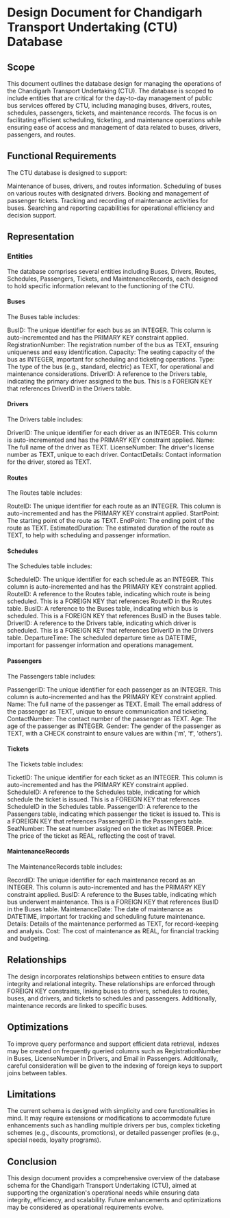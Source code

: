 # Design Document for Chandigarh Transport Undertaking (CTU) Database

## Scope

This document outlines the database design for managing the operations of the Chandigarh Transport Undertaking (CTU). The database is scoped to include entities that are critical for the day-to-day management of public bus services offered by CTU, including managing buses, drivers, routes, schedules, passengers, tickets, and maintenance records. The focus is on facilitating efficient scheduling, ticketing, and maintenance operations while ensuring ease of access and management of data related to buses, drivers, passengers, and routes.

## Functional Requirements
The CTU database is designed to support:

Maintenance of buses, drivers, and routes information.
Scheduling of buses on various routes with designated drivers.
Booking and management of passenger tickets.
Tracking and recording of maintenance activities for buses.
Searching and reporting capabilities for operational efficiency and decision support.


## Representation

### Entities

The database comprises several entities including Buses, Drivers, Routes, Schedules, Passengers, Tickets, and MaintenanceRecords, each designed to hold specific information relevant to the functioning of the CTU.

#### Buses

The Buses table includes:

BusID: The unique identifier for each bus as an INTEGER. This column is auto-incremented and has the PRIMARY KEY constraint applied.
RegistrationNumber: The registration number of the bus as TEXT, ensuring uniqueness and easy identification.
Capacity: The seating capacity of the bus as INTEGER, important for scheduling and ticketing operations.
Type: The type of the bus (e.g., standard, electric) as TEXT, for operational and maintenance considerations.
DriverID: A reference to the Drivers table, indicating the primary driver assigned to the bus. This is a FOREIGN KEY that references DriverID in the Drivers table.


#### Drivers

The Drivers table includes:

DriverID: The unique identifier for each driver as an INTEGER. This column is auto-incremented and has the PRIMARY KEY constraint applied.
Name: The full name of the driver as TEXT.
LicenseNumber: The driver's license number as TEXT, unique to each driver.
ContactDetails: Contact information for the driver, stored as TEXT.


#### Routes

The Routes table includes:

RouteID: The unique identifier for each route as an INTEGER. This column is auto-incremented and has the PRIMARY KEY constraint applied.
StartPoint: The starting point of the route as TEXT.
EndPoint: The ending point of the route as TEXT.
EstimatedDuration: The estimated duration of the route as TEXT, to help with scheduling and passenger information.


#### Schedules

The Schedules table includes:

ScheduleID: The unique identifier for each schedule as an INTEGER. This column is auto-incremented and has the PRIMARY KEY constraint applied.
RouteID: A reference to the Routes table, indicating which route is being scheduled. This is a FOREIGN KEY that references RouteID in the Routes table.
BusID: A reference to the Buses table, indicating which bus is scheduled. This is a FOREIGN KEY that references BusID in the Buses table.
DriverID: A reference to the Drivers table, indicating which driver is scheduled. This is a FOREIGN KEY that references DriverID in the Drivers table.
DepartureTime: The scheduled departure time as DATETIME, important for passenger information and operations management.


#### Passengers

The Passengers table includes:

PassengerID: The unique identifier for each passenger as an INTEGER. This column is auto-incremented and has the PRIMARY KEY constraint applied.
Name: The full name of the passenger as TEXT.
Email: The email address of the passenger as TEXT, unique to ensure communication and ticketing.
ContactNumber: The contact number of the passenger as TEXT.
Age: The age of the passenger as INTEGER.
Gender: The gender of the passenger as TEXT, with a CHECK constraint to ensure values are within ('m', 'f', 'others').


#### Tickets

The Tickets table includes:

TicketID: The unique identifier for each ticket as an INTEGER. This column is auto-incremented and has the PRIMARY KEY constraint applied.
ScheduleID: A reference to the Schedules table, indicating for which schedule the ticket is issued. This is a FOREIGN KEY that references ScheduleID in the Schedules table.
PassengerID: A reference to the Passengers table, indicating which passenger the ticket is issued to. This is a FOREIGN KEY that references PassengerID in the Passengers table.
SeatNumber: The seat number assigned on the ticket as INTEGER.
Price: The price of the ticket as REAL, reflecting the cost of travel.


#### MaintenanceRecords

The MaintenanceRecords table includes:

RecordID: The unique identifier for each maintenance record as an INTEGER. This column is auto-incremented and has the PRIMARY KEY constraint applied.
BusID: A reference to the Buses table, indicating which bus underwent maintenance. This is a FOREIGN KEY that references BusID in the Buses table.
MaintenanceDate: The date of maintenance as DATETIME, important for tracking and scheduling future maintenance.
Details: Details of the maintenance performed as TEXT, for record-keeping and analysis.
Cost: The cost of maintenance as REAL, for financial tracking and budgeting.


## Relationships

The design incorporates relationships between entities to ensure data integrity and relational integrity. These relationships are enforced through FOREIGN KEY constraints, linking buses to drivers, schedules to routes, buses, and drivers, and tickets to schedules and passengers. Additionally, maintenance records are linked to specific buses.

## Optimizations

To improve query performance and support efficient data retrieval, indexes may be created on frequently queried columns such as RegistrationNumber in Buses, LicenseNumber in Drivers, and Email in Passengers. Additionally, careful consideration will be given to the indexing of foreign keys to support joins between tables.

## Limitations

The current schema is designed with simplicity and core functionalities in mind. It may require extensions or modifications to accommodate future enhancements such as handling multiple drivers per bus, complex ticketing schemes (e.g., discounts, promotions), or detailed passenger profiles (e.g., special needs, loyalty programs).

## Conclusion

This design document provides a comprehensive overview of the database schema for the Chandigarh Transport Undertaking (CTU), aimed at supporting the organization's operational needs while ensuring data integrity, efficiency, and scalability. Future enhancements and optimizations may be considered as operational requirements evolve.
